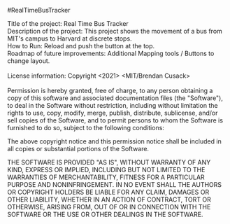#RealTimeBusTracker

Title of the project: Real Time Bus Tracker <br>
Description of the project: This project shows the movement of a bus from MIT's campus to Harvard at discrete stops. <br>
How to Run: Reload and push the button at the top. <br>
Roadmap of future improvements: Additional Mapping tools / Buttons to change layout. <br>
<br>
License information: Copyright <2021> <MIT/Brendan Cusack><br>
<br>
Permission is hereby granted, free of charge, to any person obtaining a copy of this software and associated documentation files (the "Software"), to deal in the Software without restriction, including without limitation the rights to use, copy, modify, merge, publish, distribute, sublicense, and/or sell copies of the Software, and to permit persons to whom the Software is furnished to do so, subject to the following conditions:

The above copyright notice and this permission notice shall be included in all copies or substantial portions of the Software.

THE SOFTWARE IS PROVIDED "AS IS", WITHOUT WARRANTY OF ANY KIND, EXPRESS OR IMPLIED, INCLUDING BUT NOT LIMITED TO THE WARRANTIES OF MERCHANTABILITY, FITNESS FOR A PARTICULAR PURPOSE AND NONINFRINGEMENT. IN NO EVENT SHALL THE AUTHORS OR COPYRIGHT HOLDERS BE LIABLE FOR ANY CLAIM, DAMAGES OR OTHER LIABILITY, WHETHER IN AN ACTION OF CONTRACT, TORT OR OTHERWISE, ARISING FROM, OUT OF OR IN CONNECTION WITH THE SOFTWARE OR THE USE OR OTHER DEALINGS IN THE SOFTWARE.
